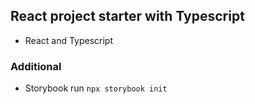 ## React project starter with Typescript

- React and Typescript

### Additional

- Storybook run `npx storybook init`
